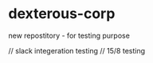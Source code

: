 # dexterous-corp

new repostitory - for testing purpose

// slack integeration testing
// 15/8 testing
